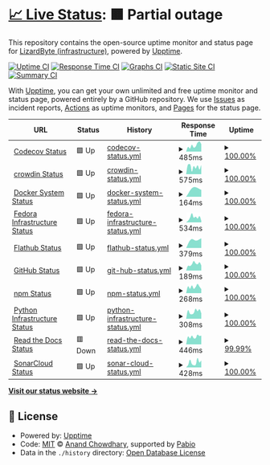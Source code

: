 # [📈 Live Status](https://status-dev.lizardbyte.dev): <!--live status--> **🟧 Partial outage**

This repository contains the open-source uptime monitor and status page for [LizardByte (infrastructure)](https://status-dev.lizardbyte.dev), powered by [Upptime](https://github.com/upptime/upptime).

[![Uptime CI](https://github.com/LizardByte-infrastructure/upptime-dev/workflows/Uptime%20CI/badge.svg)](https://github.com/LizardByte-infrastructure/upptime-dev/actions?query=workflow%3A%22Uptime+CI%22)
[![Response Time CI](https://github.com/LizardByte-infrastructure/upptime-dev/workflows/Response%20Time%20CI/badge.svg)](https://github.com/LizardByte-infrastructure/upptime-dev/actions?query=workflow%3A%22Response+Time+CI%22)
[![Graphs CI](https://github.com/LizardByte-infrastructure/upptime-dev/workflows/Graphs%20CI/badge.svg)](https://github.com/LizardByte-infrastructure/upptime-dev/actions?query=workflow%3A%22Graphs+CI%22)
[![Static Site CI](https://github.com/LizardByte-infrastructure/upptime-dev/workflows/Static%20Site%20CI/badge.svg)](https://github.com/LizardByte-infrastructure/upptime-dev/actions?query=workflow%3A%22Static+Site+CI%22)
[![Summary CI](https://github.com/LizardByte-infrastructure/upptime-dev/workflows/Summary%20CI/badge.svg)](https://github.com/LizardByte-infrastructure/upptime-dev/actions?query=workflow%3A%22Summary+CI%22)

With [Upptime](https://upptime.js.org), you can get your own unlimited and free uptime monitor and status page, powered entirely by a GitHub repository. We use [Issues](https://github.com/LizardByte-infrastructure/upptime-dev/issues) as incident reports, [Actions](https://github.com/LizardByte-infrastructure/upptime-dev/actions) as uptime monitors, and [Pages](https://status-dev.lizardbyte.dev) for the status page.

<!--start: status pages-->
<!-- This summary is generated by Upptime (https://github.com/upptime/upptime) -->
<!-- Do not edit this manually, your changes will be overwritten -->
<!-- prettier-ignore -->
| URL | Status | History | Response Time | Uptime |
| --- | ------ | ------- | ------------- | ------ |
| <img alt="" src="https://icons.duckduckgo.com/ip3/status.codecov.com.ico" height="13"> [Codecov Status](https://status.codecov.com/) | 🟩 Up | [codecov-status.yml](https://github.com/LizardByte-infrastructure/upptime-dev/commits/HEAD/history/codecov-status.yml) | <details><summary><img alt="Response time graph" src="./graphs/codecov-status/response-time-week.png" height="20"> 485ms</summary><br><a href="https://status-dev.lizardbyte.dev/history/codecov-status"><img alt="Response time 485" src="https://img.shields.io/endpoint?url=https%3A%2F%2Fraw.githubusercontent.com%2FLizardByte-infrastructure%2Fupptime-dev%2FHEAD%2Fapi%2Fcodecov-status%2Fresponse-time.json"></a><br><a href="https://status-dev.lizardbyte.dev/history/codecov-status"><img alt="24-hour response time 485" src="https://img.shields.io/endpoint?url=https%3A%2F%2Fraw.githubusercontent.com%2FLizardByte-infrastructure%2Fupptime-dev%2FHEAD%2Fapi%2Fcodecov-status%2Fresponse-time-day.json"></a><br><a href="https://status-dev.lizardbyte.dev/history/codecov-status"><img alt="7-day response time 485" src="https://img.shields.io/endpoint?url=https%3A%2F%2Fraw.githubusercontent.com%2FLizardByte-infrastructure%2Fupptime-dev%2FHEAD%2Fapi%2Fcodecov-status%2Fresponse-time-week.json"></a><br><a href="https://status-dev.lizardbyte.dev/history/codecov-status"><img alt="30-day response time 485" src="https://img.shields.io/endpoint?url=https%3A%2F%2Fraw.githubusercontent.com%2FLizardByte-infrastructure%2Fupptime-dev%2FHEAD%2Fapi%2Fcodecov-status%2Fresponse-time-month.json"></a><br><a href="https://status-dev.lizardbyte.dev/history/codecov-status"><img alt="1-year response time 485" src="https://img.shields.io/endpoint?url=https%3A%2F%2Fraw.githubusercontent.com%2FLizardByte-infrastructure%2Fupptime-dev%2FHEAD%2Fapi%2Fcodecov-status%2Fresponse-time-year.json"></a></details> | <details><summary><a href="https://status-dev.lizardbyte.dev/history/codecov-status">100.00%</a></summary><a href="https://status-dev.lizardbyte.dev/history/codecov-status"><img alt="All-time uptime 100.00%" src="https://img.shields.io/endpoint?url=https%3A%2F%2Fraw.githubusercontent.com%2FLizardByte-infrastructure%2Fupptime-dev%2FHEAD%2Fapi%2Fcodecov-status%2Fuptime.json"></a><br><a href="https://status-dev.lizardbyte.dev/history/codecov-status"><img alt="24-hour uptime 100.00%" src="https://img.shields.io/endpoint?url=https%3A%2F%2Fraw.githubusercontent.com%2FLizardByte-infrastructure%2Fupptime-dev%2FHEAD%2Fapi%2Fcodecov-status%2Fuptime-day.json"></a><br><a href="https://status-dev.lizardbyte.dev/history/codecov-status"><img alt="7-day uptime 100.00%" src="https://img.shields.io/endpoint?url=https%3A%2F%2Fraw.githubusercontent.com%2FLizardByte-infrastructure%2Fupptime-dev%2FHEAD%2Fapi%2Fcodecov-status%2Fuptime-week.json"></a><br><a href="https://status-dev.lizardbyte.dev/history/codecov-status"><img alt="30-day uptime 100.00%" src="https://img.shields.io/endpoint?url=https%3A%2F%2Fraw.githubusercontent.com%2FLizardByte-infrastructure%2Fupptime-dev%2FHEAD%2Fapi%2Fcodecov-status%2Fuptime-month.json"></a><br><a href="https://status-dev.lizardbyte.dev/history/codecov-status"><img alt="1-year uptime 100.00%" src="https://img.shields.io/endpoint?url=https%3A%2F%2Fraw.githubusercontent.com%2FLizardByte-infrastructure%2Fupptime-dev%2FHEAD%2Fapi%2Fcodecov-status%2Fuptime-year.json"></a></details>
| <img alt="" src="https://icons.duckduckgo.com/ip3/status.crowdin.com.ico" height="13"> [crowdin Status](https://status.crowdin.com/) | 🟩 Up | [crowdin-status.yml](https://github.com/LizardByte-infrastructure/upptime-dev/commits/HEAD/history/crowdin-status.yml) | <details><summary><img alt="Response time graph" src="./graphs/crowdin-status/response-time-week.png" height="20"> 575ms</summary><br><a href="https://status-dev.lizardbyte.dev/history/crowdin-status"><img alt="Response time 575" src="https://img.shields.io/endpoint?url=https%3A%2F%2Fraw.githubusercontent.com%2FLizardByte-infrastructure%2Fupptime-dev%2FHEAD%2Fapi%2Fcrowdin-status%2Fresponse-time.json"></a><br><a href="https://status-dev.lizardbyte.dev/history/crowdin-status"><img alt="24-hour response time 575" src="https://img.shields.io/endpoint?url=https%3A%2F%2Fraw.githubusercontent.com%2FLizardByte-infrastructure%2Fupptime-dev%2FHEAD%2Fapi%2Fcrowdin-status%2Fresponse-time-day.json"></a><br><a href="https://status-dev.lizardbyte.dev/history/crowdin-status"><img alt="7-day response time 575" src="https://img.shields.io/endpoint?url=https%3A%2F%2Fraw.githubusercontent.com%2FLizardByte-infrastructure%2Fupptime-dev%2FHEAD%2Fapi%2Fcrowdin-status%2Fresponse-time-week.json"></a><br><a href="https://status-dev.lizardbyte.dev/history/crowdin-status"><img alt="30-day response time 575" src="https://img.shields.io/endpoint?url=https%3A%2F%2Fraw.githubusercontent.com%2FLizardByte-infrastructure%2Fupptime-dev%2FHEAD%2Fapi%2Fcrowdin-status%2Fresponse-time-month.json"></a><br><a href="https://status-dev.lizardbyte.dev/history/crowdin-status"><img alt="1-year response time 575" src="https://img.shields.io/endpoint?url=https%3A%2F%2Fraw.githubusercontent.com%2FLizardByte-infrastructure%2Fupptime-dev%2FHEAD%2Fapi%2Fcrowdin-status%2Fresponse-time-year.json"></a></details> | <details><summary><a href="https://status-dev.lizardbyte.dev/history/crowdin-status">100.00%</a></summary><a href="https://status-dev.lizardbyte.dev/history/crowdin-status"><img alt="All-time uptime 100.00%" src="https://img.shields.io/endpoint?url=https%3A%2F%2Fraw.githubusercontent.com%2FLizardByte-infrastructure%2Fupptime-dev%2FHEAD%2Fapi%2Fcrowdin-status%2Fuptime.json"></a><br><a href="https://status-dev.lizardbyte.dev/history/crowdin-status"><img alt="24-hour uptime 100.00%" src="https://img.shields.io/endpoint?url=https%3A%2F%2Fraw.githubusercontent.com%2FLizardByte-infrastructure%2Fupptime-dev%2FHEAD%2Fapi%2Fcrowdin-status%2Fuptime-day.json"></a><br><a href="https://status-dev.lizardbyte.dev/history/crowdin-status"><img alt="7-day uptime 100.00%" src="https://img.shields.io/endpoint?url=https%3A%2F%2Fraw.githubusercontent.com%2FLizardByte-infrastructure%2Fupptime-dev%2FHEAD%2Fapi%2Fcrowdin-status%2Fuptime-week.json"></a><br><a href="https://status-dev.lizardbyte.dev/history/crowdin-status"><img alt="30-day uptime 100.00%" src="https://img.shields.io/endpoint?url=https%3A%2F%2Fraw.githubusercontent.com%2FLizardByte-infrastructure%2Fupptime-dev%2FHEAD%2Fapi%2Fcrowdin-status%2Fuptime-month.json"></a><br><a href="https://status-dev.lizardbyte.dev/history/crowdin-status"><img alt="1-year uptime 100.00%" src="https://img.shields.io/endpoint?url=https%3A%2F%2Fraw.githubusercontent.com%2FLizardByte-infrastructure%2Fupptime-dev%2FHEAD%2Fapi%2Fcrowdin-status%2Fuptime-year.json"></a></details>
| <img alt="" src="https://icons.duckduckgo.com/ip3/www.dockerstatus.com.ico" height="13"> [Docker System Status](https://www.dockerstatus.com/) | 🟩 Up | [docker-system-status.yml](https://github.com/LizardByte-infrastructure/upptime-dev/commits/HEAD/history/docker-system-status.yml) | <details><summary><img alt="Response time graph" src="./graphs/docker-system-status/response-time-week.png" height="20"> 164ms</summary><br><a href="https://status-dev.lizardbyte.dev/history/docker-system-status"><img alt="Response time 164" src="https://img.shields.io/endpoint?url=https%3A%2F%2Fraw.githubusercontent.com%2FLizardByte-infrastructure%2Fupptime-dev%2FHEAD%2Fapi%2Fdocker-system-status%2Fresponse-time.json"></a><br><a href="https://status-dev.lizardbyte.dev/history/docker-system-status"><img alt="24-hour response time 164" src="https://img.shields.io/endpoint?url=https%3A%2F%2Fraw.githubusercontent.com%2FLizardByte-infrastructure%2Fupptime-dev%2FHEAD%2Fapi%2Fdocker-system-status%2Fresponse-time-day.json"></a><br><a href="https://status-dev.lizardbyte.dev/history/docker-system-status"><img alt="7-day response time 164" src="https://img.shields.io/endpoint?url=https%3A%2F%2Fraw.githubusercontent.com%2FLizardByte-infrastructure%2Fupptime-dev%2FHEAD%2Fapi%2Fdocker-system-status%2Fresponse-time-week.json"></a><br><a href="https://status-dev.lizardbyte.dev/history/docker-system-status"><img alt="30-day response time 164" src="https://img.shields.io/endpoint?url=https%3A%2F%2Fraw.githubusercontent.com%2FLizardByte-infrastructure%2Fupptime-dev%2FHEAD%2Fapi%2Fdocker-system-status%2Fresponse-time-month.json"></a><br><a href="https://status-dev.lizardbyte.dev/history/docker-system-status"><img alt="1-year response time 164" src="https://img.shields.io/endpoint?url=https%3A%2F%2Fraw.githubusercontent.com%2FLizardByte-infrastructure%2Fupptime-dev%2FHEAD%2Fapi%2Fdocker-system-status%2Fresponse-time-year.json"></a></details> | <details><summary><a href="https://status-dev.lizardbyte.dev/history/docker-system-status">100.00%</a></summary><a href="https://status-dev.lizardbyte.dev/history/docker-system-status"><img alt="All-time uptime 100.00%" src="https://img.shields.io/endpoint?url=https%3A%2F%2Fraw.githubusercontent.com%2FLizardByte-infrastructure%2Fupptime-dev%2FHEAD%2Fapi%2Fdocker-system-status%2Fuptime.json"></a><br><a href="https://status-dev.lizardbyte.dev/history/docker-system-status"><img alt="24-hour uptime 100.00%" src="https://img.shields.io/endpoint?url=https%3A%2F%2Fraw.githubusercontent.com%2FLizardByte-infrastructure%2Fupptime-dev%2FHEAD%2Fapi%2Fdocker-system-status%2Fuptime-day.json"></a><br><a href="https://status-dev.lizardbyte.dev/history/docker-system-status"><img alt="7-day uptime 100.00%" src="https://img.shields.io/endpoint?url=https%3A%2F%2Fraw.githubusercontent.com%2FLizardByte-infrastructure%2Fupptime-dev%2FHEAD%2Fapi%2Fdocker-system-status%2Fuptime-week.json"></a><br><a href="https://status-dev.lizardbyte.dev/history/docker-system-status"><img alt="30-day uptime 100.00%" src="https://img.shields.io/endpoint?url=https%3A%2F%2Fraw.githubusercontent.com%2FLizardByte-infrastructure%2Fupptime-dev%2FHEAD%2Fapi%2Fdocker-system-status%2Fuptime-month.json"></a><br><a href="https://status-dev.lizardbyte.dev/history/docker-system-status"><img alt="1-year uptime 100.00%" src="https://img.shields.io/endpoint?url=https%3A%2F%2Fraw.githubusercontent.com%2FLizardByte-infrastructure%2Fupptime-dev%2FHEAD%2Fapi%2Fdocker-system-status%2Fuptime-year.json"></a></details>
| <img alt="" src="https://fedoraproject.org/favicon.ico" height="13"> [Fedora Infrastructure Status](https://status.fedoraproject.org/) | 🟩 Up | [fedora-infrastructure-status.yml](https://github.com/LizardByte-infrastructure/upptime-dev/commits/HEAD/history/fedora-infrastructure-status.yml) | <details><summary><img alt="Response time graph" src="./graphs/fedora-infrastructure-status/response-time-week.png" height="20"> 534ms</summary><br><a href="https://status-dev.lizardbyte.dev/history/fedora-infrastructure-status"><img alt="Response time 534" src="https://img.shields.io/endpoint?url=https%3A%2F%2Fraw.githubusercontent.com%2FLizardByte-infrastructure%2Fupptime-dev%2FHEAD%2Fapi%2Ffedora-infrastructure-status%2Fresponse-time.json"></a><br><a href="https://status-dev.lizardbyte.dev/history/fedora-infrastructure-status"><img alt="24-hour response time 534" src="https://img.shields.io/endpoint?url=https%3A%2F%2Fraw.githubusercontent.com%2FLizardByte-infrastructure%2Fupptime-dev%2FHEAD%2Fapi%2Ffedora-infrastructure-status%2Fresponse-time-day.json"></a><br><a href="https://status-dev.lizardbyte.dev/history/fedora-infrastructure-status"><img alt="7-day response time 534" src="https://img.shields.io/endpoint?url=https%3A%2F%2Fraw.githubusercontent.com%2FLizardByte-infrastructure%2Fupptime-dev%2FHEAD%2Fapi%2Ffedora-infrastructure-status%2Fresponse-time-week.json"></a><br><a href="https://status-dev.lizardbyte.dev/history/fedora-infrastructure-status"><img alt="30-day response time 534" src="https://img.shields.io/endpoint?url=https%3A%2F%2Fraw.githubusercontent.com%2FLizardByte-infrastructure%2Fupptime-dev%2FHEAD%2Fapi%2Ffedora-infrastructure-status%2Fresponse-time-month.json"></a><br><a href="https://status-dev.lizardbyte.dev/history/fedora-infrastructure-status"><img alt="1-year response time 534" src="https://img.shields.io/endpoint?url=https%3A%2F%2Fraw.githubusercontent.com%2FLizardByte-infrastructure%2Fupptime-dev%2FHEAD%2Fapi%2Ffedora-infrastructure-status%2Fresponse-time-year.json"></a></details> | <details><summary><a href="https://status-dev.lizardbyte.dev/history/fedora-infrastructure-status">100.00%</a></summary><a href="https://status-dev.lizardbyte.dev/history/fedora-infrastructure-status"><img alt="All-time uptime 100.00%" src="https://img.shields.io/endpoint?url=https%3A%2F%2Fraw.githubusercontent.com%2FLizardByte-infrastructure%2Fupptime-dev%2FHEAD%2Fapi%2Ffedora-infrastructure-status%2Fuptime.json"></a><br><a href="https://status-dev.lizardbyte.dev/history/fedora-infrastructure-status"><img alt="24-hour uptime 100.00%" src="https://img.shields.io/endpoint?url=https%3A%2F%2Fraw.githubusercontent.com%2FLizardByte-infrastructure%2Fupptime-dev%2FHEAD%2Fapi%2Ffedora-infrastructure-status%2Fuptime-day.json"></a><br><a href="https://status-dev.lizardbyte.dev/history/fedora-infrastructure-status"><img alt="7-day uptime 100.00%" src="https://img.shields.io/endpoint?url=https%3A%2F%2Fraw.githubusercontent.com%2FLizardByte-infrastructure%2Fupptime-dev%2FHEAD%2Fapi%2Ffedora-infrastructure-status%2Fuptime-week.json"></a><br><a href="https://status-dev.lizardbyte.dev/history/fedora-infrastructure-status"><img alt="30-day uptime 100.00%" src="https://img.shields.io/endpoint?url=https%3A%2F%2Fraw.githubusercontent.com%2FLizardByte-infrastructure%2Fupptime-dev%2FHEAD%2Fapi%2Ffedora-infrastructure-status%2Fuptime-month.json"></a><br><a href="https://status-dev.lizardbyte.dev/history/fedora-infrastructure-status"><img alt="1-year uptime 100.00%" src="https://img.shields.io/endpoint?url=https%3A%2F%2Fraw.githubusercontent.com%2FLizardByte-infrastructure%2Fupptime-dev%2FHEAD%2Fapi%2Ffedora-infrastructure-status%2Fuptime-year.json"></a></details>
| <img alt="" src="https://icons.duckduckgo.com/ip3/status.flathub.org.ico" height="13"> [Flathub Status](https://status.flathub.org/) | 🟩 Up | [flathub-status.yml](https://github.com/LizardByte-infrastructure/upptime-dev/commits/HEAD/history/flathub-status.yml) | <details><summary><img alt="Response time graph" src="./graphs/flathub-status/response-time-week.png" height="20"> 379ms</summary><br><a href="https://status-dev.lizardbyte.dev/history/flathub-status"><img alt="Response time 379" src="https://img.shields.io/endpoint?url=https%3A%2F%2Fraw.githubusercontent.com%2FLizardByte-infrastructure%2Fupptime-dev%2FHEAD%2Fapi%2Fflathub-status%2Fresponse-time.json"></a><br><a href="https://status-dev.lizardbyte.dev/history/flathub-status"><img alt="24-hour response time 379" src="https://img.shields.io/endpoint?url=https%3A%2F%2Fraw.githubusercontent.com%2FLizardByte-infrastructure%2Fupptime-dev%2FHEAD%2Fapi%2Fflathub-status%2Fresponse-time-day.json"></a><br><a href="https://status-dev.lizardbyte.dev/history/flathub-status"><img alt="7-day response time 379" src="https://img.shields.io/endpoint?url=https%3A%2F%2Fraw.githubusercontent.com%2FLizardByte-infrastructure%2Fupptime-dev%2FHEAD%2Fapi%2Fflathub-status%2Fresponse-time-week.json"></a><br><a href="https://status-dev.lizardbyte.dev/history/flathub-status"><img alt="30-day response time 379" src="https://img.shields.io/endpoint?url=https%3A%2F%2Fraw.githubusercontent.com%2FLizardByte-infrastructure%2Fupptime-dev%2FHEAD%2Fapi%2Fflathub-status%2Fresponse-time-month.json"></a><br><a href="https://status-dev.lizardbyte.dev/history/flathub-status"><img alt="1-year response time 379" src="https://img.shields.io/endpoint?url=https%3A%2F%2Fraw.githubusercontent.com%2FLizardByte-infrastructure%2Fupptime-dev%2FHEAD%2Fapi%2Fflathub-status%2Fresponse-time-year.json"></a></details> | <details><summary><a href="https://status-dev.lizardbyte.dev/history/flathub-status">100.00%</a></summary><a href="https://status-dev.lizardbyte.dev/history/flathub-status"><img alt="All-time uptime 100.00%" src="https://img.shields.io/endpoint?url=https%3A%2F%2Fraw.githubusercontent.com%2FLizardByte-infrastructure%2Fupptime-dev%2FHEAD%2Fapi%2Fflathub-status%2Fuptime.json"></a><br><a href="https://status-dev.lizardbyte.dev/history/flathub-status"><img alt="24-hour uptime 100.00%" src="https://img.shields.io/endpoint?url=https%3A%2F%2Fraw.githubusercontent.com%2FLizardByte-infrastructure%2Fupptime-dev%2FHEAD%2Fapi%2Fflathub-status%2Fuptime-day.json"></a><br><a href="https://status-dev.lizardbyte.dev/history/flathub-status"><img alt="7-day uptime 100.00%" src="https://img.shields.io/endpoint?url=https%3A%2F%2Fraw.githubusercontent.com%2FLizardByte-infrastructure%2Fupptime-dev%2FHEAD%2Fapi%2Fflathub-status%2Fuptime-week.json"></a><br><a href="https://status-dev.lizardbyte.dev/history/flathub-status"><img alt="30-day uptime 100.00%" src="https://img.shields.io/endpoint?url=https%3A%2F%2Fraw.githubusercontent.com%2FLizardByte-infrastructure%2Fupptime-dev%2FHEAD%2Fapi%2Fflathub-status%2Fuptime-month.json"></a><br><a href="https://status-dev.lizardbyte.dev/history/flathub-status"><img alt="1-year uptime 100.00%" src="https://img.shields.io/endpoint?url=https%3A%2F%2Fraw.githubusercontent.com%2FLizardByte-infrastructure%2Fupptime-dev%2FHEAD%2Fapi%2Fflathub-status%2Fuptime-year.json"></a></details>
| <img alt="" src="https://icons.duckduckgo.com/ip3/www.githubstatus.com.ico" height="13"> [GitHub Status](https://www.githubstatus.com/) | 🟩 Up | [git-hub-status.yml](https://github.com/LizardByte-infrastructure/upptime-dev/commits/HEAD/history/git-hub-status.yml) | <details><summary><img alt="Response time graph" src="./graphs/git-hub-status/response-time-week.png" height="20"> 189ms</summary><br><a href="https://status-dev.lizardbyte.dev/history/git-hub-status"><img alt="Response time 189" src="https://img.shields.io/endpoint?url=https%3A%2F%2Fraw.githubusercontent.com%2FLizardByte-infrastructure%2Fupptime-dev%2FHEAD%2Fapi%2Fgit-hub-status%2Fresponse-time.json"></a><br><a href="https://status-dev.lizardbyte.dev/history/git-hub-status"><img alt="24-hour response time 189" src="https://img.shields.io/endpoint?url=https%3A%2F%2Fraw.githubusercontent.com%2FLizardByte-infrastructure%2Fupptime-dev%2FHEAD%2Fapi%2Fgit-hub-status%2Fresponse-time-day.json"></a><br><a href="https://status-dev.lizardbyte.dev/history/git-hub-status"><img alt="7-day response time 189" src="https://img.shields.io/endpoint?url=https%3A%2F%2Fraw.githubusercontent.com%2FLizardByte-infrastructure%2Fupptime-dev%2FHEAD%2Fapi%2Fgit-hub-status%2Fresponse-time-week.json"></a><br><a href="https://status-dev.lizardbyte.dev/history/git-hub-status"><img alt="30-day response time 189" src="https://img.shields.io/endpoint?url=https%3A%2F%2Fraw.githubusercontent.com%2FLizardByte-infrastructure%2Fupptime-dev%2FHEAD%2Fapi%2Fgit-hub-status%2Fresponse-time-month.json"></a><br><a href="https://status-dev.lizardbyte.dev/history/git-hub-status"><img alt="1-year response time 189" src="https://img.shields.io/endpoint?url=https%3A%2F%2Fraw.githubusercontent.com%2FLizardByte-infrastructure%2Fupptime-dev%2FHEAD%2Fapi%2Fgit-hub-status%2Fresponse-time-year.json"></a></details> | <details><summary><a href="https://status-dev.lizardbyte.dev/history/git-hub-status">100.00%</a></summary><a href="https://status-dev.lizardbyte.dev/history/git-hub-status"><img alt="All-time uptime 100.00%" src="https://img.shields.io/endpoint?url=https%3A%2F%2Fraw.githubusercontent.com%2FLizardByte-infrastructure%2Fupptime-dev%2FHEAD%2Fapi%2Fgit-hub-status%2Fuptime.json"></a><br><a href="https://status-dev.lizardbyte.dev/history/git-hub-status"><img alt="24-hour uptime 100.00%" src="https://img.shields.io/endpoint?url=https%3A%2F%2Fraw.githubusercontent.com%2FLizardByte-infrastructure%2Fupptime-dev%2FHEAD%2Fapi%2Fgit-hub-status%2Fuptime-day.json"></a><br><a href="https://status-dev.lizardbyte.dev/history/git-hub-status"><img alt="7-day uptime 100.00%" src="https://img.shields.io/endpoint?url=https%3A%2F%2Fraw.githubusercontent.com%2FLizardByte-infrastructure%2Fupptime-dev%2FHEAD%2Fapi%2Fgit-hub-status%2Fuptime-week.json"></a><br><a href="https://status-dev.lizardbyte.dev/history/git-hub-status"><img alt="30-day uptime 100.00%" src="https://img.shields.io/endpoint?url=https%3A%2F%2Fraw.githubusercontent.com%2FLizardByte-infrastructure%2Fupptime-dev%2FHEAD%2Fapi%2Fgit-hub-status%2Fuptime-month.json"></a><br><a href="https://status-dev.lizardbyte.dev/history/git-hub-status"><img alt="1-year uptime 100.00%" src="https://img.shields.io/endpoint?url=https%3A%2F%2Fraw.githubusercontent.com%2FLizardByte-infrastructure%2Fupptime-dev%2FHEAD%2Fapi%2Fgit-hub-status%2Fuptime-year.json"></a></details>
| <img alt="" src="https://icons.duckduckgo.com/ip3/status.npmjs.org.ico" height="13"> [npm Status](https://status.npmjs.org/) | 🟩 Up | [npm-status.yml](https://github.com/LizardByte-infrastructure/upptime-dev/commits/HEAD/history/npm-status.yml) | <details><summary><img alt="Response time graph" src="./graphs/npm-status/response-time-week.png" height="20"> 268ms</summary><br><a href="https://status-dev.lizardbyte.dev/history/npm-status"><img alt="Response time 268" src="https://img.shields.io/endpoint?url=https%3A%2F%2Fraw.githubusercontent.com%2FLizardByte-infrastructure%2Fupptime-dev%2FHEAD%2Fapi%2Fnpm-status%2Fresponse-time.json"></a><br><a href="https://status-dev.lizardbyte.dev/history/npm-status"><img alt="24-hour response time 268" src="https://img.shields.io/endpoint?url=https%3A%2F%2Fraw.githubusercontent.com%2FLizardByte-infrastructure%2Fupptime-dev%2FHEAD%2Fapi%2Fnpm-status%2Fresponse-time-day.json"></a><br><a href="https://status-dev.lizardbyte.dev/history/npm-status"><img alt="7-day response time 268" src="https://img.shields.io/endpoint?url=https%3A%2F%2Fraw.githubusercontent.com%2FLizardByte-infrastructure%2Fupptime-dev%2FHEAD%2Fapi%2Fnpm-status%2Fresponse-time-week.json"></a><br><a href="https://status-dev.lizardbyte.dev/history/npm-status"><img alt="30-day response time 268" src="https://img.shields.io/endpoint?url=https%3A%2F%2Fraw.githubusercontent.com%2FLizardByte-infrastructure%2Fupptime-dev%2FHEAD%2Fapi%2Fnpm-status%2Fresponse-time-month.json"></a><br><a href="https://status-dev.lizardbyte.dev/history/npm-status"><img alt="1-year response time 268" src="https://img.shields.io/endpoint?url=https%3A%2F%2Fraw.githubusercontent.com%2FLizardByte-infrastructure%2Fupptime-dev%2FHEAD%2Fapi%2Fnpm-status%2Fresponse-time-year.json"></a></details> | <details><summary><a href="https://status-dev.lizardbyte.dev/history/npm-status">100.00%</a></summary><a href="https://status-dev.lizardbyte.dev/history/npm-status"><img alt="All-time uptime 100.00%" src="https://img.shields.io/endpoint?url=https%3A%2F%2Fraw.githubusercontent.com%2FLizardByte-infrastructure%2Fupptime-dev%2FHEAD%2Fapi%2Fnpm-status%2Fuptime.json"></a><br><a href="https://status-dev.lizardbyte.dev/history/npm-status"><img alt="24-hour uptime 100.00%" src="https://img.shields.io/endpoint?url=https%3A%2F%2Fraw.githubusercontent.com%2FLizardByte-infrastructure%2Fupptime-dev%2FHEAD%2Fapi%2Fnpm-status%2Fuptime-day.json"></a><br><a href="https://status-dev.lizardbyte.dev/history/npm-status"><img alt="7-day uptime 100.00%" src="https://img.shields.io/endpoint?url=https%3A%2F%2Fraw.githubusercontent.com%2FLizardByte-infrastructure%2Fupptime-dev%2FHEAD%2Fapi%2Fnpm-status%2Fuptime-week.json"></a><br><a href="https://status-dev.lizardbyte.dev/history/npm-status"><img alt="30-day uptime 100.00%" src="https://img.shields.io/endpoint?url=https%3A%2F%2Fraw.githubusercontent.com%2FLizardByte-infrastructure%2Fupptime-dev%2FHEAD%2Fapi%2Fnpm-status%2Fuptime-month.json"></a><br><a href="https://status-dev.lizardbyte.dev/history/npm-status"><img alt="1-year uptime 100.00%" src="https://img.shields.io/endpoint?url=https%3A%2F%2Fraw.githubusercontent.com%2FLizardByte-infrastructure%2Fupptime-dev%2FHEAD%2Fapi%2Fnpm-status%2Fuptime-year.json"></a></details>
| <img alt="" src="https://icons.duckduckgo.com/ip3/status.python.org.ico" height="13"> [Python Infrastructure Status](https://status.python.org/) | 🟩 Up | [python-infrastructure-status.yml](https://github.com/LizardByte-infrastructure/upptime-dev/commits/HEAD/history/python-infrastructure-status.yml) | <details><summary><img alt="Response time graph" src="./graphs/python-infrastructure-status/response-time-week.png" height="20"> 308ms</summary><br><a href="https://status-dev.lizardbyte.dev/history/python-infrastructure-status"><img alt="Response time 308" src="https://img.shields.io/endpoint?url=https%3A%2F%2Fraw.githubusercontent.com%2FLizardByte-infrastructure%2Fupptime-dev%2FHEAD%2Fapi%2Fpython-infrastructure-status%2Fresponse-time.json"></a><br><a href="https://status-dev.lizardbyte.dev/history/python-infrastructure-status"><img alt="24-hour response time 308" src="https://img.shields.io/endpoint?url=https%3A%2F%2Fraw.githubusercontent.com%2FLizardByte-infrastructure%2Fupptime-dev%2FHEAD%2Fapi%2Fpython-infrastructure-status%2Fresponse-time-day.json"></a><br><a href="https://status-dev.lizardbyte.dev/history/python-infrastructure-status"><img alt="7-day response time 308" src="https://img.shields.io/endpoint?url=https%3A%2F%2Fraw.githubusercontent.com%2FLizardByte-infrastructure%2Fupptime-dev%2FHEAD%2Fapi%2Fpython-infrastructure-status%2Fresponse-time-week.json"></a><br><a href="https://status-dev.lizardbyte.dev/history/python-infrastructure-status"><img alt="30-day response time 308" src="https://img.shields.io/endpoint?url=https%3A%2F%2Fraw.githubusercontent.com%2FLizardByte-infrastructure%2Fupptime-dev%2FHEAD%2Fapi%2Fpython-infrastructure-status%2Fresponse-time-month.json"></a><br><a href="https://status-dev.lizardbyte.dev/history/python-infrastructure-status"><img alt="1-year response time 308" src="https://img.shields.io/endpoint?url=https%3A%2F%2Fraw.githubusercontent.com%2FLizardByte-infrastructure%2Fupptime-dev%2FHEAD%2Fapi%2Fpython-infrastructure-status%2Fresponse-time-year.json"></a></details> | <details><summary><a href="https://status-dev.lizardbyte.dev/history/python-infrastructure-status">100.00%</a></summary><a href="https://status-dev.lizardbyte.dev/history/python-infrastructure-status"><img alt="All-time uptime 100.00%" src="https://img.shields.io/endpoint?url=https%3A%2F%2Fraw.githubusercontent.com%2FLizardByte-infrastructure%2Fupptime-dev%2FHEAD%2Fapi%2Fpython-infrastructure-status%2Fuptime.json"></a><br><a href="https://status-dev.lizardbyte.dev/history/python-infrastructure-status"><img alt="24-hour uptime 100.00%" src="https://img.shields.io/endpoint?url=https%3A%2F%2Fraw.githubusercontent.com%2FLizardByte-infrastructure%2Fupptime-dev%2FHEAD%2Fapi%2Fpython-infrastructure-status%2Fuptime-day.json"></a><br><a href="https://status-dev.lizardbyte.dev/history/python-infrastructure-status"><img alt="7-day uptime 100.00%" src="https://img.shields.io/endpoint?url=https%3A%2F%2Fraw.githubusercontent.com%2FLizardByte-infrastructure%2Fupptime-dev%2FHEAD%2Fapi%2Fpython-infrastructure-status%2Fuptime-week.json"></a><br><a href="https://status-dev.lizardbyte.dev/history/python-infrastructure-status"><img alt="30-day uptime 100.00%" src="https://img.shields.io/endpoint?url=https%3A%2F%2Fraw.githubusercontent.com%2FLizardByte-infrastructure%2Fupptime-dev%2FHEAD%2Fapi%2Fpython-infrastructure-status%2Fuptime-month.json"></a><br><a href="https://status-dev.lizardbyte.dev/history/python-infrastructure-status"><img alt="1-year uptime 100.00%" src="https://img.shields.io/endpoint?url=https%3A%2F%2Fraw.githubusercontent.com%2FLizardByte-infrastructure%2Fupptime-dev%2FHEAD%2Fapi%2Fpython-infrastructure-status%2Fuptime-year.json"></a></details>
| <img alt="" src="https://icons.duckduckgo.com/ip3/status.readthedocs.com.ico" height="13"> [Read the Docs Status](https://status.readthedocs.com/) | 🟥 Down | [read-the-docs-status.yml](https://github.com/LizardByte-infrastructure/upptime-dev/commits/HEAD/history/read-the-docs-status.yml) | <details><summary><img alt="Response time graph" src="./graphs/read-the-docs-status/response-time-week.png" height="20"> 446ms</summary><br><a href="https://status-dev.lizardbyte.dev/history/read-the-docs-status"><img alt="Response time 446" src="https://img.shields.io/endpoint?url=https%3A%2F%2Fraw.githubusercontent.com%2FLizardByte-infrastructure%2Fupptime-dev%2FHEAD%2Fapi%2Fread-the-docs-status%2Fresponse-time.json"></a><br><a href="https://status-dev.lizardbyte.dev/history/read-the-docs-status"><img alt="24-hour response time 446" src="https://img.shields.io/endpoint?url=https%3A%2F%2Fraw.githubusercontent.com%2FLizardByte-infrastructure%2Fupptime-dev%2FHEAD%2Fapi%2Fread-the-docs-status%2Fresponse-time-day.json"></a><br><a href="https://status-dev.lizardbyte.dev/history/read-the-docs-status"><img alt="7-day response time 446" src="https://img.shields.io/endpoint?url=https%3A%2F%2Fraw.githubusercontent.com%2FLizardByte-infrastructure%2Fupptime-dev%2FHEAD%2Fapi%2Fread-the-docs-status%2Fresponse-time-week.json"></a><br><a href="https://status-dev.lizardbyte.dev/history/read-the-docs-status"><img alt="30-day response time 446" src="https://img.shields.io/endpoint?url=https%3A%2F%2Fraw.githubusercontent.com%2FLizardByte-infrastructure%2Fupptime-dev%2FHEAD%2Fapi%2Fread-the-docs-status%2Fresponse-time-month.json"></a><br><a href="https://status-dev.lizardbyte.dev/history/read-the-docs-status"><img alt="1-year response time 446" src="https://img.shields.io/endpoint?url=https%3A%2F%2Fraw.githubusercontent.com%2FLizardByte-infrastructure%2Fupptime-dev%2FHEAD%2Fapi%2Fread-the-docs-status%2Fresponse-time-year.json"></a></details> | <details><summary><a href="https://status-dev.lizardbyte.dev/history/read-the-docs-status">99.99%</a></summary><a href="https://status-dev.lizardbyte.dev/history/read-the-docs-status"><img alt="All-time uptime 99.99%" src="https://img.shields.io/endpoint?url=https%3A%2F%2Fraw.githubusercontent.com%2FLizardByte-infrastructure%2Fupptime-dev%2FHEAD%2Fapi%2Fread-the-docs-status%2Fuptime.json"></a><br><a href="https://status-dev.lizardbyte.dev/history/read-the-docs-status"><img alt="24-hour uptime 99.99%" src="https://img.shields.io/endpoint?url=https%3A%2F%2Fraw.githubusercontent.com%2FLizardByte-infrastructure%2Fupptime-dev%2FHEAD%2Fapi%2Fread-the-docs-status%2Fuptime-day.json"></a><br><a href="https://status-dev.lizardbyte.dev/history/read-the-docs-status"><img alt="7-day uptime 99.99%" src="https://img.shields.io/endpoint?url=https%3A%2F%2Fraw.githubusercontent.com%2FLizardByte-infrastructure%2Fupptime-dev%2FHEAD%2Fapi%2Fread-the-docs-status%2Fuptime-week.json"></a><br><a href="https://status-dev.lizardbyte.dev/history/read-the-docs-status"><img alt="30-day uptime 99.99%" src="https://img.shields.io/endpoint?url=https%3A%2F%2Fraw.githubusercontent.com%2FLizardByte-infrastructure%2Fupptime-dev%2FHEAD%2Fapi%2Fread-the-docs-status%2Fuptime-month.json"></a><br><a href="https://status-dev.lizardbyte.dev/history/read-the-docs-status"><img alt="1-year uptime 99.99%" src="https://img.shields.io/endpoint?url=https%3A%2F%2Fraw.githubusercontent.com%2FLizardByte-infrastructure%2Fupptime-dev%2FHEAD%2Fapi%2Fread-the-docs-status%2Fuptime-year.json"></a></details>
| <img alt="" src="https://icons.duckduckgo.com/ip3/sonarcloud.statuspage.io.ico" height="13"> [SonarCloud Status](https://sonarcloud.statuspage.io/) | 🟩 Up | [sonar-cloud-status.yml](https://github.com/LizardByte-infrastructure/upptime-dev/commits/HEAD/history/sonar-cloud-status.yml) | <details><summary><img alt="Response time graph" src="./graphs/sonar-cloud-status/response-time-week.png" height="20"> 428ms</summary><br><a href="https://status-dev.lizardbyte.dev/history/sonar-cloud-status"><img alt="Response time 428" src="https://img.shields.io/endpoint?url=https%3A%2F%2Fraw.githubusercontent.com%2FLizardByte-infrastructure%2Fupptime-dev%2FHEAD%2Fapi%2Fsonar-cloud-status%2Fresponse-time.json"></a><br><a href="https://status-dev.lizardbyte.dev/history/sonar-cloud-status"><img alt="24-hour response time 428" src="https://img.shields.io/endpoint?url=https%3A%2F%2Fraw.githubusercontent.com%2FLizardByte-infrastructure%2Fupptime-dev%2FHEAD%2Fapi%2Fsonar-cloud-status%2Fresponse-time-day.json"></a><br><a href="https://status-dev.lizardbyte.dev/history/sonar-cloud-status"><img alt="7-day response time 428" src="https://img.shields.io/endpoint?url=https%3A%2F%2Fraw.githubusercontent.com%2FLizardByte-infrastructure%2Fupptime-dev%2FHEAD%2Fapi%2Fsonar-cloud-status%2Fresponse-time-week.json"></a><br><a href="https://status-dev.lizardbyte.dev/history/sonar-cloud-status"><img alt="30-day response time 428" src="https://img.shields.io/endpoint?url=https%3A%2F%2Fraw.githubusercontent.com%2FLizardByte-infrastructure%2Fupptime-dev%2FHEAD%2Fapi%2Fsonar-cloud-status%2Fresponse-time-month.json"></a><br><a href="https://status-dev.lizardbyte.dev/history/sonar-cloud-status"><img alt="1-year response time 428" src="https://img.shields.io/endpoint?url=https%3A%2F%2Fraw.githubusercontent.com%2FLizardByte-infrastructure%2Fupptime-dev%2FHEAD%2Fapi%2Fsonar-cloud-status%2Fresponse-time-year.json"></a></details> | <details><summary><a href="https://status-dev.lizardbyte.dev/history/sonar-cloud-status">100.00%</a></summary><a href="https://status-dev.lizardbyte.dev/history/sonar-cloud-status"><img alt="All-time uptime 100.00%" src="https://img.shields.io/endpoint?url=https%3A%2F%2Fraw.githubusercontent.com%2FLizardByte-infrastructure%2Fupptime-dev%2FHEAD%2Fapi%2Fsonar-cloud-status%2Fuptime.json"></a><br><a href="https://status-dev.lizardbyte.dev/history/sonar-cloud-status"><img alt="24-hour uptime 100.00%" src="https://img.shields.io/endpoint?url=https%3A%2F%2Fraw.githubusercontent.com%2FLizardByte-infrastructure%2Fupptime-dev%2FHEAD%2Fapi%2Fsonar-cloud-status%2Fuptime-day.json"></a><br><a href="https://status-dev.lizardbyte.dev/history/sonar-cloud-status"><img alt="7-day uptime 100.00%" src="https://img.shields.io/endpoint?url=https%3A%2F%2Fraw.githubusercontent.com%2FLizardByte-infrastructure%2Fupptime-dev%2FHEAD%2Fapi%2Fsonar-cloud-status%2Fuptime-week.json"></a><br><a href="https://status-dev.lizardbyte.dev/history/sonar-cloud-status"><img alt="30-day uptime 100.00%" src="https://img.shields.io/endpoint?url=https%3A%2F%2Fraw.githubusercontent.com%2FLizardByte-infrastructure%2Fupptime-dev%2FHEAD%2Fapi%2Fsonar-cloud-status%2Fuptime-month.json"></a><br><a href="https://status-dev.lizardbyte.dev/history/sonar-cloud-status"><img alt="1-year uptime 100.00%" src="https://img.shields.io/endpoint?url=https%3A%2F%2Fraw.githubusercontent.com%2FLizardByte-infrastructure%2Fupptime-dev%2FHEAD%2Fapi%2Fsonar-cloud-status%2Fuptime-year.json"></a></details>

<!--end: status pages-->

[**Visit our status website →**](https://status-dev.lizardbyte.dev)

## 📄 License

- Powered by: [Upptime](https://github.com/upptime/upptime)
- Code: [MIT](./LICENSE) © [Anand Chowdhary](https://anandchowdhary.com), supported by [Pabio](https://pabio.com)
- Data in the `./history` directory: [Open Database License](https://opendatacommons.org/licenses/odbl/1-0/)
